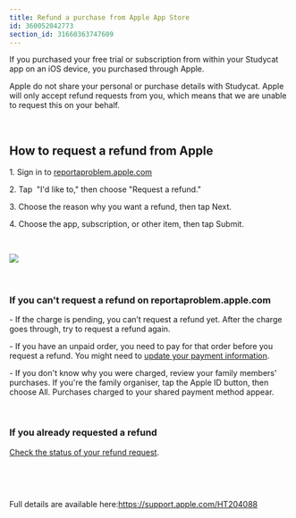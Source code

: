 ```yaml
---
title: Refund a purchase from Apple App Store
id: 360052042773
section_id: 31660363747609
---
```

If you purchased your free trial or subscription from within your Studycat app on an iOS device, you purchased through Apple. 


Apple do not share your personal or purchase details with Studycat. Apple will only accept refund requests from you, which means that we are unable to request this on your behalf.


 


## How to request a refund from Apple


1\. Sign in to [reportaproblem.apple.com](https://reportaproblem.apple.com/)


2\. Tap  "I'd like to," then choose "Request a refund."


3\. Choose the reason why you want a refund, then tap Next.


4\. Choose the app, subscription, or other item, then tap Submit.


 


​![](/attachments/token/EIRFxjZzzik6OVcPJeEE4MFaP/?name=ios14-iphone-12-pro-safari-report-a-problem.png)​


 


### If you can't request a refund on reportaproblem.apple.com


\- If the charge is pending, you canʼt request a refund yet. After the charge goes through, try to request a refund again.


\- If you have an unpaid order, you need to pay for that order before you request a refund. You might need to [update your payment information](https://support.apple.com/kb/HT201266).


\- If you don't know why you were charged, review your family members' purchases. If you're the family organiser, tap the Apple ID button, then choose All. Purchases charged to your shared payment method appear.


 


### If you already requested a refund


[Check the status of your refund request](https://support.apple.com/kb/HT210904).


 


 


Full details are available here:<https://support.apple.com/HT204088>

